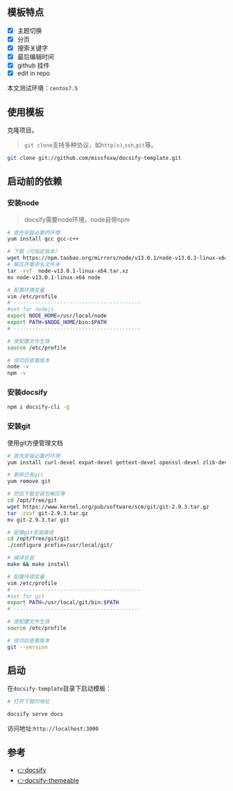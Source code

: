 ## 模板特点

* [X] 主题切换
* [X] 分页
* [X] 搜索关键字
* [X] 最后编辑时间
* [X] github 挂件
* [X] edit in repo

本文测试环境：`centos7.5`

## 使用模板

克隆项目。
> `git clone`支持多种协议，如`http(s)`,`ssh`,`git`等。

```bash
git clone git://github.com/missfoxw/docsify-template.git
```

## 启动前的依赖

### 安装node

> docsify需要node环境，node自带npm

```bash
# 首先安装必要的环境
yum install gcc gcc-c++

# 下载（可指定版本）
wget https://npm.taobao.org/mirrors/node/v13.0.1/node-v13.0.1-linux-x64.tar.gz
# 解压并重命名文件夹
tar -xvf  node-v13.0.1-linux-x64.tar.xz
mv node-v13.0.1-linux-x64 node

# 配置环境变量
vim /etc/profile
# -----------------------------------------
#set for nodejs  
export NODE_HOME=/usr/local/node  
export PATH=$NODE_HOME/bin:$PATH
# -----------------------------------------

# 使配置文件生效
source /etc/profile

# 成功后查看版本
node -v
npm -v 
```

### 安装docsify

```bash
npm i docsify-cli -g
```

### 安装git

使用git方便管理文档

```bash
# 首先安装必要的环境
yum install curl-devel expat-devel gettext-devel openssl-devel zlib-devel gcc perl-ExtUtils-MakeMaker

# 删除已有git
yum remove git

# 然后下载安装包解压等
cd /opt/free/git
wget https://www.kernel.org/pub/software/scm/git/git-2.9.3.tar.gz
tar -zxvf git-2.9.3.tar.gz
mv git-2.9.3.tar git

# 配置git安装路径
cd /opt/free/git/git
./configure prefix=/usr/local/git/

# 编译安装
make && make install

# 配置环境变量
vim /etc/profile
# -----------------------------------------
#set for git
export PATH=/usr/local/git/bin:$PATH
# -----------------------------------------

# 使配置文件生效
source /etc/profile

# 成功后查看版本
git --version
```

## 启动

在`docsify-template`目录下启动模板：

```bash
# 打开下载的地址

docsify serve docs
```
访问地址:`http://localhost:3000`

## 参考

* [👉docsify](https://docsify.js.org/#/)
* [👉docsify-themeable](https://jhildenbiddle.github.io/docsify-themeable/#/)